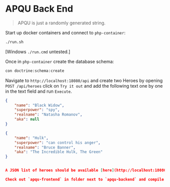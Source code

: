 # APQU Back End

> APQU is just a randomly generated string.

Start up docker containers and connect to `php-container`:

```bash
./run.sh
```

[Windows `./run.cmd` untested.]

Once in `php-container` create the database schema:

```bash
con doctrine:schema:create
```

Navigate to `http://localhost:18080/api` and create two Heroes by opening `POST /api/heroes` click on `Try it out` and add the following text one by one in the text field and run `Execute`.

```json
{
    "name": "Black Widow",
    "superpower": "spy",
    "realname": "Natasha Romanov",
    "aka": null
}
```

```json
{
    "name": "Hulk",
    "superpower": "can control his anger",
    "realname": "Bruce Banner",
    "aka": "The Incredible Hulk, The Green"
}


A JSON list of heroes should be available [here](http://localhost:18080/api/heroes.json).

Check out `apqu-frontend` in folder next to `apqu-backend` and compile it. The `nginx` container of this repository points to the `build` directory of the frontend repo. Once this is done, you can open `http://localhost:18080`.
